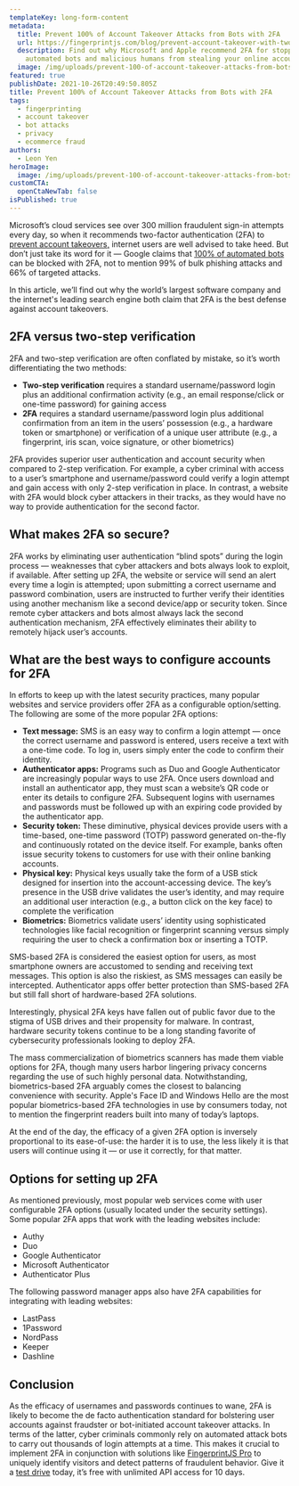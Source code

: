 ```yaml
---
templateKey: long-form-content
metadata:
  title: Prevent 100% of Account Takeover Attacks from Bots with 2FA
  url: https://fingerprintjs.com/blog/prevent-account-takeover-with-two-factor-authentication/
  description: Find out why Microsoft and Apple recommend 2FA for stopping
    automated bots and malicious humans from stealing your online accounts.
  image: /img/uploads/prevent-100-of-account-takeover-attacks-from-bots-with-2fa.png
featured: true
publishDate: 2021-10-26T20:49:50.805Z
title: Prevent 100% of Account Takeover Attacks from Bots with 2FA
tags:
  - fingerprinting
  - account takeover
  - bot attacks
  - privacy
  - ecommerce fraud
authors:
  - Leon Yen
heroImage:
  image: /img/uploads/prevent-100-of-account-takeover-attacks-from-bots-with-2fa.png
customCTA:
  openCtaNewTab: false
isPublished: true
---
```

Microsoft’s cloud services see over 300 million fraudulent sign-in attempts every day, so when it recommends two-factor authentication (2FA) to [prevent account takeovers,](https://fingerprintjs.com/account-takeover/) internet users are well advised to take heed. But don’t just take its word for it — Google claims that <a href="https://security.googleblog.com/2019/05/new-research-how-effective-is-basic.html" target="_blank" rel="noopener">100% of automated bots</a> can be blocked with 2FA, not to mention 99% of bulk phishing attacks and 66% of targeted attacks.

In this article, we’ll find out why the world’s largest software company and the internet's leading search engine both claim that 2FA is the best defense against account takeovers.

## 2FA versus two-step verification

2FA and two-step verification are often conflated by mistake, so it’s worth differentiating the two methods:

* **Two-step verification** requires a standard username/password login plus an additional confirmation activity (e.g., an email response/click or one-time password) for gaining access
* **2FA** requires a standard username/password login plus additional confirmation from an item in the users’ possession (e.g., a hardware token or smartphone) or verification of a unique user attribute (e.g., a fingerprint, iris scan, voice signature, or other biometrics)

2FA provides superior user authentication and account security when compared to 2-step verification. For example, a cyber criminal with access to a user’s  smartphone and username/password could verify a login attempt and gain access with only 2-step verification in place. In contrast, a website with 2FA would block cyber attackers in their tracks, as they would have no way to provide authentication for the second factor.

## What makes 2FA so secure?

2FA works by eliminating user authentication “blind spots” during the login process — weaknesses that cyber attackers and bots always look to exploit, if available. After setting up 2FA, the website or service will send an alert every time a login is attempted; upon submitting a correct username and password combination, users are instructed to further verify their identities using another mechanism like a second device/app or security token. Since remote cyber attackers and bots almost always lack the second authentication mechanism, 2FA effectively eliminates their ability to remotely hijack user’s accounts.

## What are the best ways to configure accounts for 2FA 

In efforts to keep up with the latest security practices, many popular websites and service providers offer 2FA as a configurable option/setting. The following are some of the more popular 2FA options:

* **Text message:** SMS is an easy way to confirm a login attempt — once the correct username and password is entered, users receive a text with a one-time code. To log in, users simply enter the code to  confirm their identity.
* **Authenticator apps:** Programs such as Duo and Google Authenticator are increasingly popular ways to use 2FA. Once users download and install an authenticator app, they must scan a website’s QR code or enter its details to configure 2FA. Subsequent logins with usernames and passwords must be followed up with an expiring code provided by the authenticator app.
* **Security token:** These diminutive, physical devices provide users with a time-based, one-time password (TOTP) password generated on-the-fly and continuously rotated on the device itself. For example, banks often issue security tokens to customers for use with their online banking accounts. 
* **Physical key:** Physical keys usually take the form of a USB stick designed for insertion into the account-accessing device. The key’s presence in the USB drive validates the user’s identity, and may require an additional user interaction (e.g., a button click on the key face) to complete the verification
* **Biometrics:** Biometrics validate users’ identity using sophisticated technologies like facial recognition or fingerprint scanning versus simply requiring the user to check a confirmation box or inserting a TOTP.

SMS-based 2FA is considered the easiest option for users, as most smartphone owners are accustomed to sending and receiving text messages. This option is also the riskiest, as SMS messages can easily be intercepted. Authenticator apps offer better protection than SMS-based 2FA but still fall short of hardware-based 2FA solutions.

Interestingly, physical 2FA keys have fallen out of public favor due to the stigma of USB drives and their propensity for malware. In contrast, hardware security tokens continue to be a long standing favorite of cybersecurity professionals looking to deploy 2FA. 

The mass commercialization of biometrics scanners has made them viable options for 2FA, though many users harbor lingering privacy concerns regarding the use of such highly personal data. Notwithstanding, biometrics-based 2FA arguably comes the closest to balancing convenience with security. Apple's Face ID and Windows Hello are the most popular biometrics-based 2FA technologies in use by consumers today, not to mention the fingerprint readers built into many of today’s laptops.

At the end of the day, the efficacy of a given 2FA option is inversely proportional to its ease-of-use: the harder it is to use, the less likely it is that users will continue using it — or use it correctly, for that matter. 

## Options for setting up 2FA

As mentioned previously, most popular web services come with user configurable 2FA options (usually located under the security settings). Some popular 2FA apps that work with the leading websites include:

* Authy
* Duo
* Google Authenticator
* Microsoft Authenticator
* Authenticator Plus

The following password manager apps also have 2FA capabilities for integrating with leading websites:

* LastPass
* 1Password
* NordPass
* Keeper
* Dashline

## Conclusion

As the efficacy of usernames and passwords continues to wane, 2FA is likely to become the de facto authentication standard for bolstering user accounts against fraudster or bot-initiated account takeover attacks. In terms of the latter, cyber criminals commonly rely on automated attack bots to carry out thousands of login attempts at a time. This makes it crucial to implement 2FA in conjunction with solutions like [FingerprintJS Pro](https://fingerprintjs.com/account-takeover/) to uniquely identify visitors and detect patterns of fraudulent behavior. Give it a [test drive](https://dashboard.fingerprintjs.com/signup) today, it’s free with unlimited API access for 10 days.